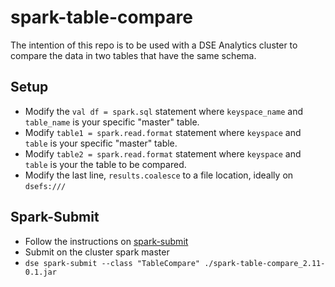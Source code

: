 # spark-table-compare
The intention of this repo is to be used with a DSE Analytics cluster to compare the data in two tables that have the same schema.

## Setup
- Modify the `val df = spark.sql` statement where `keyspace_name` and `table_name` is your specific "master" table.
- Modify `table1 = spark.read.format` statement where `keyspace` and `table` is your specific "master" table.
- Modify `table2 = spark.read.format` statement where `keyspace` and `table` is your the table to be compared.
- Modify the last line, `results.coalesce` to a file location, ideally on `dsefs:///`

## Spark-Submit
- Follow the instructions on [spark-submit](https://docs.datastax.com/en/dse/6.7/dse-dev/datastax_enterprise/tools/dse/dseSpark-submit.html)
- Submit on the cluster spark master
- `dse spark-submit --class "TableCompare" ./spark-table-compare_2.11-0.1.jar` 
